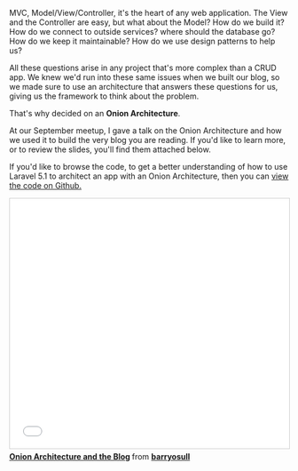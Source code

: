 MVC, Model/View/Controller, it's the heart of any web application. The View and the Controller are easy, but what about the Model? How do we build it? How do we connect to outside services? where should the database go? How do we keep it maintainable? How do we use design patterns to help us?

All these questions arise in any project that's more complex than a CRUD app. We knew we'd run into these same issues when we built our blog, so we made sure to use an architecture that answers these questions for us, giving us the framework to think about the problem.

That's why decided on an **Onion Architecture**.

At our September meetup, I gave a talk on the Onion Architecture and how we used it to build the very blog you are reading. If you'd like to learn more, or to review the slides, you'll find them attached below.

If you'd like to browse the code, to get a better understanding of how to use Laravel 5.1 to architect an app with an Onion Architecture, then you can <a href="https://github.com/PHPDublin/phpdublin.com" target="__blank">view the code on Github.</a>

<iframe src="//www.slideshare.net/slideshow/embed_code/key/qhh2grCIldpwiS" width="700" height="450" frameborder="0" marginwidth="0" marginheight="0" scrolling="no" style="border:1px solid #CCC; border-width:1px; margin-bottom:5px; max-width: 100%;" allowfullscreen> </iframe> <div style="margin-bottom:5px"> <strong> <a href="//www.slideshare.net/barryosull/onion-architecture-and-the-blog" title="Onion Architecture and the Blog" target="_blank">Onion Architecture and the Blog</a> </strong> from <strong><a href="//www.slideshare.net/barryosull" target="_blank">barryosull</a></strong> </div>
